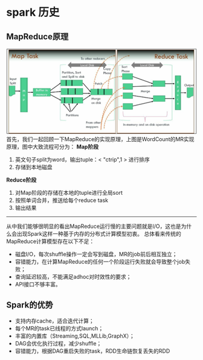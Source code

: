 # spark 历史

## MapReduce原理
![](/assets/mapreduce.jpg)                    
首先，我们一起回顾一下MapReduce的实现原理，上图是WordCount的MR实现原理，图中大致流程可分为：
**Map阶段**
1. 英文句子split为word，输出tuple：&lt; "ctrip",1 &gt; 进行排序
2. 存储到本地磁盘

**Reduce阶段**
1. 对Map阶段的存储在本地的tuple进行全局sort
2. 按照单词合并，推送给每个reduce task
3. 输出结果
***
从中我们能够很明显的看出MapReduce运行慢的主要问题就是I/O，这也是为什么会出现Spark这样一种基于内存的分布式计算模型初衷。
总体看来传统的MapReduce计算模型存在以下不足：
* 磁盘I/O，每次shuffle操作一定会写到磁盘，MR的job前后相互独立；
* 容错能力，在计算MapReduce的任何一个阶段运行失败就会导致整个job失败；
* 查询延迟较高，不能满足adhoc对时效性的要求；
* API接口不够丰富。

## Spark的优势
* 支持内存cache，适合迭代计算；
* 每个MR的task已线程的方式launch；
* 丰富的内置库（Streaming,SQL,MLLib,GraphX）；
* DAG会优化执行过程，减少shuffle；
* 容错能力，根据DAG重启失败的task，RDD生命链恢复丢失的RDD